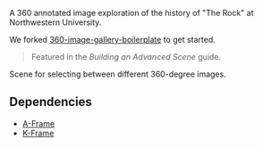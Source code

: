 A 360 annotated image exploration of the history of "The Rock" at Northwestern University.

We forked [360-image-gallery-boilerplate](https://github.com/aframevr/360-image-gallery-boilerplate) to get started.

> Featured in the *Building an Advanced Scene* guide.

Scene for selecting between different 360-degree images.

## Dependencies

- [A-Frame](https://github.com/aframevr/aframe)
- [K-Frame](https://github.com/ngokevin/k-frame)
